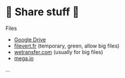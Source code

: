 # 📩 Share stuff 📩

<div class="row row-cols-md-2 mt-4"><div>

Files

* [Google Drive](https://www.google.com/drive/)
* [filevert.fr](https://filevert.fr/) (temporary, green, allow big files)
* [wetransfer.com](https://wetransfer.com/) (usually for big files)
* [mega.io](https://mega.io/start)
</div><div>

...
</div></div>